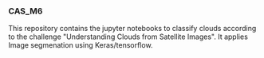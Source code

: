 ### CAS_M6

This repository contains the jupyter notebooks to classify clouds according to the challenge "Understanding Clouds from Satellite Images".
It applies Image segmenation using Keras/tensorflow.
